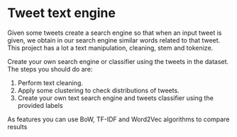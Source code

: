 # Tweet text engine

Given some tweets create a search engine so that when an input tweet is given, we obtain in our search engine similar words related to that tweet. This project has a lot a text manipulation, cleaning, stem and tokenize.

Create your own search engine or classifier using the tweets in the dataset. The steps you should do are:
1. Perform text cleaning.
2. Apply some clustering to check distributions of tweets.
3. Create your own text search engine and tweets classifier using the provided labels

As features you can use BoW, TF-IDF and Word2Vec algorithms to compare results
